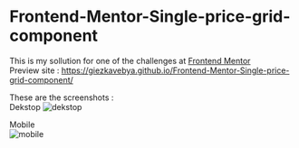 # Frontend-Mentor-Single-price-grid-component
This is my sollution for one of the challenges at [Frontend Mentor](https://www.frontendmentor.io/) </br>
Preview site : https://giezkavebya.github.io/Frontend-Mentor-Single-price-grid-component/

These are the screenshots : </br>
Dekstop
![dekstop](https://user-images.githubusercontent.com/75057884/116079015-2f867b80-a64c-11eb-866b-559bd1cf053c.PNG)

Mobile </br>
![mobile](https://user-images.githubusercontent.com/75057884/116430026-4d461300-a7fb-11eb-8193-6cc20d5edbcf.jpg)

